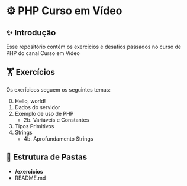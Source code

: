 # ⚙️ PHP Curso em Vídeo

## ✨ Introdução

Esse repositório contém os exercícios e desafios passados no curso de PHP do canal Curso em Vídeo

## 🏋 Exercícios

Os exerícicos seguem os seguintes temas:

0. Hello, world!
1. Dados do servidor
2. Exemplo de uso de PHP
    - 2b. Variáveis e Constantes
3. Tipos Primitivos
4. Strings
    - 4b. Aprofundamento Strings

## 📁 Estrutura de Pastas

- **/exercicios**
- README.md
